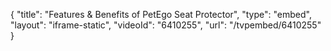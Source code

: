 {
    "title": "Features & Benefits of PetEgo Seat Protector",
    "type": "embed",
    "layout": "iframe-static",
    "videoId": "6410255",
    "url": "\/tvpembed\/6410255"
}